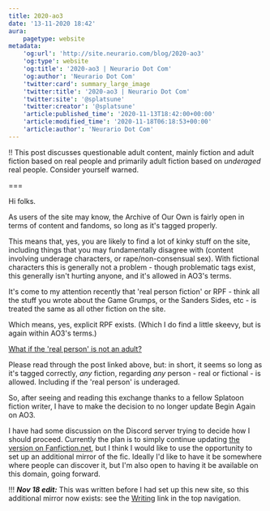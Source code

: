 ```yaml
---
title: 2020-ao3
date: '13-11-2020 18:42'
aura:
    pagetype: website
metadata:
    'og:url': 'http://site.neurario.com/blog/2020-ao3'
    'og:type': website
    'og:title': '2020-ao3 | Neurario Dot Com'
    'og:author': 'Neurario Dot Com'
    'twitter:card': summary_large_image
    'twitter:title': '2020-ao3 | Neurario Dot Com'
    'twitter:site': '@splatsune'
    'twitter:creator': '@splatsune'
    'article:published_time': '2020-11-13T18:42:00+00:00'
    'article:modified_time': '2020-11-18T06:18:53+00:00'
    'article:author': 'Neurario Dot Com'
---
```


!! This post discusses questionable adult content, mainly fiction and adult fiction based on real people and primarily adult fiction based on *underaged* real people. Consider yourself warned.

===

Hi folks.

As users of the site may know, the Archive of Our Own is fairly open in terms of content and fandoms, so long as it's tagged properly. 

This means that, yes, you are likely to find a lot of kinky stuff on the site, including things that you may fundamentally disagree with (content involving underage characters, or rape/non-consensual sex). With fictional characters this is generally not a problem - though problematic tags exist, this generally isn't hurting anyone, and it's allowed in AO3's terms.

It's come to my attention recently that 'real person fiction' or RPF - think all the stuff you wrote about the Game Grumps, or the Sanders Sides, etc - is treated the same as all other fiction on the site.

Which means, yes, explicit RPF exists. (Which I do find a little skeevy, but is again within AO3's terms.) 

[What if the 'real person' is not an adult?](https://cishetsbeingcishet.tumblr.com/post/634438739205259264/theres-been-a-lot-of-back-and-forth-about-ao3-in)

Please read through the post linked above, but: in short, it seems so long as it's tagged correctly, *any* fiction, regarding *any* person - real or fictional - is allowed. Including if the 'real person' is underaged.

So, after seeing and reading this exchange thanks to a fellow Splatoon fiction writer, I have to make the decision to no longer update Begin Again on AO3.

I have had some discussion on the Discord server trying to decide how I should proceed. Currently the plan is to simply continue updating [the version on Fanfiction.net](https://www.fanfiction.net/s/13397436/1/Begin-Again-Chronicles-of-an-Ex-Human-In-Inkopolis), but I think I would like to use the opportunity to set up an additional mirror of the fic. Ideally I'd like to have it be somewhere where people can discover it, but I'm also open to having it be available on this domain, going forward.

!!! ***Nov 18 edit:*** This was written before I had set up this new site, so this additional mirror now exists: see the [Writing](/writing) link in the top navigation.